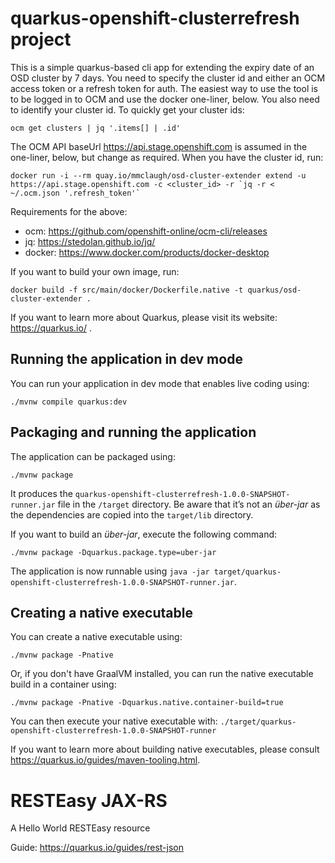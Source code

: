 # quarkus-openshift-clusterrefresh project

This is a simple quarkus-based cli app for extending the expiry date of an OSD cluster by 7 days. You need to specify the cluster id and either an OCM access token or a refresh token for auth. The easiest way to use the tool is to be logged in to OCM and use the docker one-liner, below. You also need to identify your cluster id. To quickly get your cluster ids:
```
ocm get clusters | jq '.items[] | .id'
```
The OCM API baseUrl https://api.stage.openshift.com is assumed in the one-liner, below, but change as required. When you have the cluster id, run:
```
docker run -i --rm quay.io/mmclaugh/osd-cluster-extender extend -u https://api.stage.openshift.com -c <cluster_id> -r `jq -r < ~/.ocm.json '.refresh_token'`
```
Requirements for the above:
- ocm: https://github.com/openshift-online/ocm-cli/releases
- jq: https://stedolan.github.io/jq/
- docker: https://www.docker.com/products/docker-desktop

If you want to build your own image, run:
```./mvnw clean package -Pnative -Dquarkus.native.container-build=true
docker build -f src/main/docker/Dockerfile.native -t quarkus/osd-cluster-extender .
```

If you want to learn more about Quarkus, please visit its website: https://quarkus.io/ .

## Running the application in dev mode

You can run your application in dev mode that enables live coding using:
```shell script
./mvnw compile quarkus:dev
```

## Packaging and running the application

The application can be packaged using:
```shell script
./mvnw package
```
It produces the `quarkus-openshift-clusterrefresh-1.0.0-SNAPSHOT-runner.jar` file in the `/target` directory.
Be aware that it’s not an _über-jar_ as the dependencies are copied into the `target/lib` directory.

If you want to build an _über-jar_, execute the following command:
```shell script
./mvnw package -Dquarkus.package.type=uber-jar
```

The application is now runnable using `java -jar target/quarkus-openshift-clusterrefresh-1.0.0-SNAPSHOT-runner.jar`.

## Creating a native executable

You can create a native executable using: 
```shell script
./mvnw package -Pnative
```

Or, if you don't have GraalVM installed, you can run the native executable build in a container using: 
```shell script
./mvnw package -Pnative -Dquarkus.native.container-build=true
```

You can then execute your native executable with: `./target/quarkus-openshift-clusterrefresh-1.0.0-SNAPSHOT-runner`

If you want to learn more about building native executables, please consult https://quarkus.io/guides/maven-tooling.html.

# RESTEasy JAX-RS

<p>A Hello World RESTEasy resource</p>

Guide: https://quarkus.io/guides/rest-json
